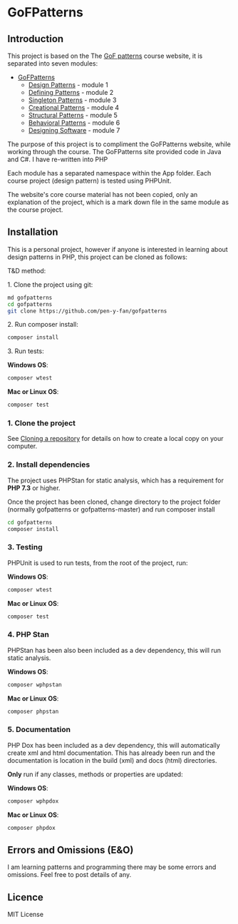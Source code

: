 # GoFPatterns

## Introduction

This project is based on the The [GoF patterns](https://www.gofpatterns.com/) course website, it is separated into seven modules:

- [GoFPatterns](https://www.gofpatterns.com/)
  - [Design Patterns](https://www.gofpatterns.com/design-patterns/module1/intro-design-patterns.php) - module 1
  - [Defining Patterns](https://www.gofpatterns.com/design-patterns/module2/intro-defining-design-patterns.php) - module 2
  - [Singleton Patterns](https://www.gofpatterns.com/design-patterns/module3/intro-singleton-design-pattern.php) - module 3
  - [Creational Patterns](https://www.gofpatterns.com/design-patterns/module4/intro-creational-patterns.php) - module 4
  - [Structural Patterns](https://www.gofpatterns.com/design-patterns/module5/intro-structural-designPatterns.php) - module 5
  - [Behavioral Patterns](https://www.gofpatterns.com/design-patterns/module6/intro-behavioral-designPatterns.php) - module 6
  - [Designing Software](https://www.gofpatterns.com/design-patterns/module7/intro-designPattern-softwareDesign.php) - module 7

The purpose of this project is to compliment the GoFPatterns website, while working through the course. The GoFPatterns site provided code in Java and C#. I have re-written into PHP

Each module has a separated namespace within the App folder. Each course project (design pattern) is tested using PHPUnit.

The website's core course material has not been copied, only an explanation of the project, which is a mark down file in the same module as the course project.

## Installation

This is a personal project, however if anyone is interested in learning about design patterns in PHP, this project can be cloned as follows:

T&D method:

1\. Clone the project using git:

```sh
md gofpatterns
cd gofpatterns
git clone https://github.com/pen-y-fan/gofpatterns
```

2\. Run composer install:

```sh
composer install
```

3\. Run tests:

**Windows OS**:

```sh
composer wtest
```

**Mac or Linux OS**:

```sh
composer test
```

### 1. Clone the project

See [Cloning a repository](https://help.github.com/en/articles/cloning-a-repository) for details on how to create a local copy on your computer.

### 2. Install dependencies

The project uses PHPStan for static analysis, which has a requirement for **PHP 7.3** or higher.

Once the project has been cloned, change directory to the project folder (normally gofpatterns or gofpatterns-master) and run composer install

```sh
cd gofpatterns
composer install
```

### 3. Testing

PHPUnit is used to run tests, from the root of the project, run:

**Windows OS**:

```sh
composer wtest
```

**Mac or Linux OS**:

```sh
composer test
```

### 4. PHP Stan

PHPStan has been also been included as a dev dependency, this will run static analysis.

**Windows OS**:

```sh
composer wphpstan
```

**Mac or Linux OS**:

```sh
composer phpstan
```

### 5. Documentation

PHP Dox has been included as a dev dependency, this will automatically create xml and html documentation. This has already been run and the documentation is location in the build (xml) and docs (html) directories.

**Only** run if any classes, methods or properties are updated:

**Windows OS**:

```sh
composer wphpdox
```

**Mac or Linux OS**:

```sh
composer phpdox
```

## Errors and Omissions (E&O)

I am learning patterns and programming there may be some errors and omissions. Feel free to post details of any.

## Licence

MIT License
